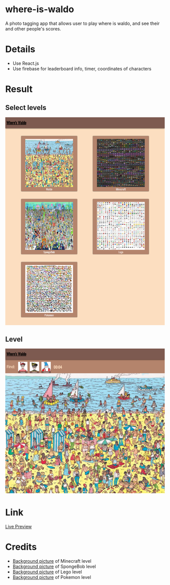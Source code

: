 # where-is-waldo
A photo tagging app that allows user to play where is waldo, and see their and other people's scores.
# Details
- Use React.js
- Use firebase for leaderboard info, timer, coordinates of characters

# Result
## Select levels
![home page](./where-is-waldo/public/results/homePage.png)
## Level
![level page](./where-is-waldo/public/results/levelPage.png)

# Link
[Live Preview](https://where-is-waldo-and-more.web.app)
# Credits
- [Background picture](https://www.reddit.com/r/Minecraft/comments/qzp56v/all_blocks_and_items_arranged_according_to_what/) of Minecraft level
- [Background picture](https://nickelodeon.fandom.com/wiki/List_of_SpongeBob_SquarePants_characters?file=SpongeBob-characters-group-poster.jpg) of SpongeBob level
- [Background picture](https://www.pinterest.com/pin/224898575111297806/) of Lego level
- [Background picture](https://www.pinterest.cl/pin/697495061054672996/) of Pokemon level